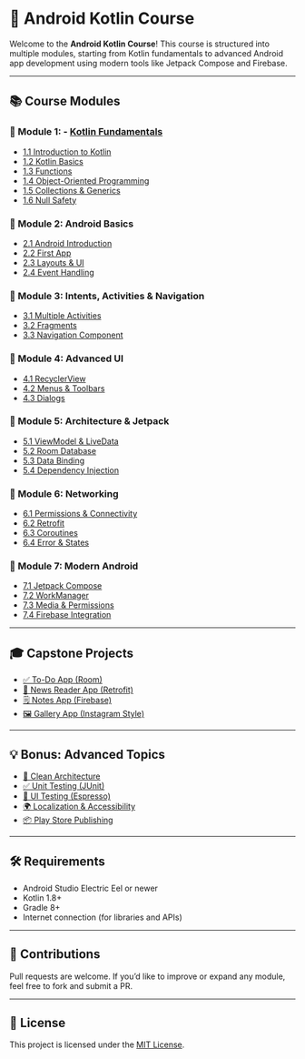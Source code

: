 # 📱 Android Kotlin Course

Welcome to the **Android Kotlin Course**! This course is structured into multiple modules, starting from Kotlin fundamentals to advanced Android app development using modern tools like Jetpack Compose and Firebase.

---

## 📚 Course Modules

### 📘 Module 1: - [Kotlin Fundamentals](Module1_KotlinFundamentals)
- [1.1 Introduction to Kotlin](Module1_KotlinFundamentals/1.1_IntroductionToKotlin/)
- [1.2 Kotlin Basics](Module1_KotlinFundamentals/1.2_KotlinBasics/)
- [1.3 Functions](Module1_KotlinFundamentals/1.3_Functions/)
- [1.4 Object-Oriented Programming](Module1_KotlinFundamentals/1.4_OOP/)
- [1.5 Collections & Generics](Module1_KotlinFundamentals/1.5_CollectionsGenerics/)
- [1.6 Null Safety](Module1_KotlinFundamentals/1.6_NullSafety/)

### 📘 Module 2: Android Basics
- [2.1 Android Introduction](Module2_AndroidBasics/2.1_AndroidIntro/)
- [2.2 First App](Module2_AndroidBasics/2.2_FirstApp/)
- [2.3 Layouts & UI](Module2_AndroidBasics/2.3_LayoutsAndUI/)
- [2.4 Event Handling](Module2_AndroidBasics/2.4_EventHandling/)

### 📘 Module 3: Intents, Activities & Navigation
- [3.1 Multiple Activities](Module3_IntentsActivitiesNavigation/3.1_MultipleActivities/)
- [3.2 Fragments](Module3_IntentsActivitiesNavigation/3.2_Fragments/)
- [3.3 Navigation Component](Module3_IntentsActivitiesNavigation/3.3_NavigationComponent/)

### 📘 Module 4: Advanced UI
- [4.1 RecyclerView](Module4_AdvancedUI/4.1_RecyclerView/)
- [4.2 Menus & Toolbars](Module4_AdvancedUI/4.2_MenusToolbars/)
- [4.3 Dialogs](Module4_AdvancedUI/4.3_Dialogs/)

### 📘 Module 5: Architecture & Jetpack
- [5.1 ViewModel & LiveData](Module5_ArchitectureJetpack/5.1_ViewModelLiveData/)
- [5.2 Room Database](Module5_ArchitectureJetpack/5.2_RoomDatabase/)
- [5.3 Data Binding](Module5_ArchitectureJetpack/5.3_DataBinding/)
- [5.4 Dependency Injection](Module5_ArchitectureJetpack/5.4_DependencyInjection/)

### 📘 Module 6: Networking
- [6.1 Permissions & Connectivity](Module6_Networking/6.1_PermissionsConnectivity/)
- [6.2 Retrofit](Module6_Networking/6.2_Retrofit/)
- [6.3 Coroutines](Module6_Networking/6.3_Coroutines/)
- [6.4 Error & States](Module6_Networking/6.4_ErrorStates/)

### 📘 Module 7: Modern Android
- [7.1 Jetpack Compose](Module7_ModernAndroid/7.1_JetpackCompose/)
- [7.2 WorkManager](Module7_ModernAndroid/7.2_WorkManager/)
- [7.3 Media & Permissions](Module7_ModernAndroid/7.3_MediaPermissions/)
- [7.4 Firebase Integration](Module7_ModernAndroid/7.4_FirebaseIntegration/)

---

## 🎓 Capstone Projects
- [✅ To-Do App (Room)](CapstoneProjects/ToDoApp_Room/)
- [📰 News Reader App (Retrofit)](CapstoneProjects/NewsReaderApp_Retrofit/)
- [🗒️ Notes App (Firebase)](CapstoneProjects/NotesApp_Firebase/)
- [🖼️ Gallery App (Instagram Style)](CapstoneProjects/GalleryApp_InstagramStyle/)

---

## 💡 Bonus: Advanced Topics
- [🧼 Clean Architecture](BonusAdvanced/CleanArchitecture/)
- [✅ Unit Testing (JUnit)](BonusAdvanced/UnitTesting_JUnit/)
- [🧪 UI Testing (Espresso)](BonusAdvanced/UITesting_Espresso/)
- [🌍 Localization & Accessibility](BonusAdvanced/LocalizationAccessibility/)
- [📦 Play Store Publishing](BonusAdvanced/PlayStorePublishing/)

---

## 🛠 Requirements

- Android Studio Electric Eel or newer
- Kotlin 1.8+
- Gradle 8+
- Internet connection (for libraries and APIs)

---

## 🤝 Contributions

Pull requests are welcome. If you’d like to improve or expand any module, feel free to fork and submit a PR.

---

## 📄 License

This project is licensed under the [MIT License](LICENSE).
